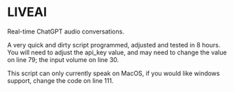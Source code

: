 # LIVEAI
Real-time ChatGPT audio conversations.

A very quick and dirty script programmed, adjusted and tested in 8 hours. You will need to adjust the api_key value, and may need to change the value on line 79; the input volume on line 30.

This script can only currently speak on MacOS, if you would like windows support, change the code on line 111.
